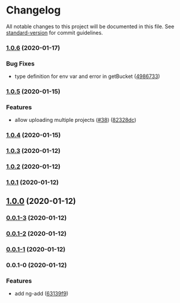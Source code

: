 # Changelog

All notable changes to this project will be documented in this file. See [standard-version](https://github.com/conventional-changelog/standard-version) for commit guidelines.

### [1.0.6](https://github.com/Jefiozie/ngx-aws-deploy/compare/v1.0.5...v1.0.6) (2020-01-17)


### Bug Fixes

* type definition for env var and error in getBucket ([4986733](https://github.com/Jefiozie/ngx-aws-deploy/commit/4986733fafc6cb1dc1d1f83c9c3c7263a03cea62))

### [1.0.5](https://github.com/Jefiozie/ngx-aws-deploy/compare/v1.0.4...v1.0.5) (2020-01-15)


### Features

* allow uploading multiple projects ([#38](https://github.com/Jefiozie/ngx-aws-deploy/issues/38)) ([82328dc](https://github.com/Jefiozie/ngx-aws-deploy/commit/82328dcec211c11154cacc010ec366288a6eb024))

### [1.0.4](https://github.com/Jefiozie/ngx-aws-deploy/compare/v1.0.3...v1.0.4) (2020-01-15)

### [1.0.3](https://github.com-personal///compare/v1.0.2...v1.0.3) (2020-01-12)

### [1.0.2](https://github.com-personal///compare/v0.0.1-3...v1.0.2) (2020-01-12)

### [1.0.1](https://github.com-personal///compare/v0.0.1-3...v1.0.1) (2020-01-12)

## [1.0.0](https://github.com-personal///compare/v0.0.1-3...v1.0.0) (2020-01-12)

### [0.0.1-3](https://github.com-personal///compare/v0.0.1-2...v0.0.1-3) (2020-01-12)

### [0.0.1-2](https://github.com-personal///compare/v0.0.1-1...v0.0.1-2) (2020-01-12)

### [0.0.1-1](https://github.com-personal///compare/v0.0.1-0...v0.0.1-1) (2020-01-12)

### 0.0.1-0 (2020-01-12)


### Features

* add ng-add ([63139f9](https://github.com-personal///commit/63139f958af565b330bd10d951d037d5df2c7ea7))
